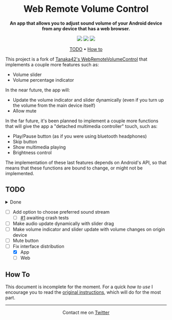 <h1 align="center">
  <!--<img width="30%" src="img/banner.png">
  <br>-->
  Web Remote Volume Control
</h1>
<p align="center">
 <b>An app that allows you to adjust sound volume of your Android device from any device that has a web browser.</b>
</p>
<p align="center">
 <img src="https://img.shields.io/badge/Project-WIP-orange"> <img src="https://img.shields.io/badge/Documentation-Outdated-orange"> <img src="https://img.shields.io/github/issues/Chgv99/web-remote-volume-control">
</p>
<p align="center">
 <a href="https://github.com/Chgv99/web-remote-volume-control/blob/master/README.md#todo">TODO</a> • <a href="https://github.com/Chgv99/web-remote-control/blob/main/README.md#how-to">How to</a>
</p>

This project is a fork of [Tanaka42's WebRemoteVolumeControl](https://github.com/tanaka42/androidapp-webremotevolumecontrol) that implements a couple more features such as:
- Volume slider
- Volume percentage indicator

In the near future, the app will:
- Update the volume indicator and slider dynamically (even if you turn up the volume from the main device itself)
- Allow mute

In the far future, it's been planned to implement a couple more functions that will give the app a "detached multimedia controller" touch, such as:
- Play/Pause button (as if you were using bluetooth headphones)
- Skip button
- Show multimedia playing
- Brightness control

The implementation of these last features depends on Android's API, so that means that these functions are bound to change, or might not be implemented.

## TODO

<details>
    <summary>Done</summary>
  
- [x] Implement volume indicator
- [X] Finish implementing slider
- [X] Fix increase-decrease
- [X] Make volume indicator and slider update on slider release
- [X] Make volume indicator and slider update on page load/reload

</details>

- [ ] Add option to choose preferred sound stream
  - [ ] [#1](https://github.com/Chgv99/web-remote-volume-control/issues/1) awaiting crash tests
- [ ] Make audio update dynamically with slider drag
- [ ] Make volume indicator and slider update with volume changes on origin device
- [ ] Mute button
- [ ] Fix interface distribution
  - [X] App
  - [ ] Web

## How To

This document is incomplete for the moment. For a quick _how to use_ I encourage you to read the [original instructions](https://github.com/tanaka42/androidapp-webremotevolumecontrol), which will do for the most part.

<!--https://github.com/Chgv99/web-remote-volume-control/issues/1-->

---
<p align="center">
 Contact me on <a href="https://twitter.com/ChgvCode">Twitter</a>
</p>

<!--
# AndroidApp-WebRemoteVolumeControl
Adjust sound volume of your Android device remotely from any device that has a web browser, Android or not.  
Therefore, this also includes non-Android devices such as Apple or Microsoft devices, maybe televisions or even maybe watches if these things have web browsers.  

Both devices must be connected to the same Local Area Network (e.g. Wifi).  

This Android application is (and will remain) free, without ads and open source.  

You can find it on Google Play Store here :  
[Web Remote Volume Control](https://play.google.com/store/apps/details?id=com.tanaka42.webremotevolumecontrol)


How to use it :
===============

1. First, start this application on the Android device of which you want to control sound volume remotely,  
   it will display the internet address (URL, example : http://192.168.1.35:9000/) you will have to connect to in order to control sound volume remotely.
2. Then, on any other device connected on the same local network (Wifi) as your Android device, open a web browser (Chrome, Safari, Firefox, whatever, any web browser should work), and navigate to address obtained it step 1.
3. Finally, on the page that appears, press buttons to remotely adjust your Android device's sound volume.

![Captures d'écran de l'application](https://raw.githubusercontent.com/tanaka42/androidapp-webremotevolumecontrol/master/google-play-store-images-20.29.1/image_1024_500_en.png "Captures d'écran de l'application")

How it works :
==============

On your Android device, this app will start a lightweight minimalistic and app-specific web server, as a foreground service.  
This web server will listen on port 9000 and serve a static html page (single page application).  
That page will display only two buttons, Raise Volume and Lower Volume, which when clicked will asynchronously tell the web server / Android device to adjust main sound volume.

The web server isn't really one : it does not list directories or serve any requested file from filesystem.  
It only responds to a few commands (URLs below) (see the switch case in HttpServer.java, subclass ClientThread, method Run) :  
* / : serves the web page
* /volume-up.png : serves the volume-up.png image included in the web page
* /volume-down.png : serves the volume-up.png image included in the web page
* /volume-up : raises volume
* /volume-down : lowers volume
* any other URL will respond with a 404.

Also it will listen only on local IP addresses : when it determines the IP address of your Android device to listen on, it aborts if obtained IP address is not a private IP address (in one of the three private ranges detailed here : https://en.wikipedia.org/wiki/Private_network#Private_IPv4_addresses).

Various information :
=====================

The base HTTP server code comes from Sonu Auti which I hereby thank : https://github.com/sonuauti/Android-Web-Server/  
From his project, I have kept only the small part I needed : if you are here to see an implentation of an http server, then be sure to look at his work instead of mine.

I did not include a Mute button or a Slider input at the moment because to do so Android API seems to require me to point at a specific audio stream : I supposed this would not work in some situations, or make things complicated, so I gave up for now.

This is my very first GitHub experience, and my very first Android experience too, any advice or remark is welcome.

I did build that app because I often use an Android tablet, connected to an audio sound system (HiFi, an old one that does not have a remote controller), to play music, and I wanted to be able to adjust sound remotely from an iPhone, in a simple way (I mean not by using a Teamviewer/Vysor like thing).
-->
